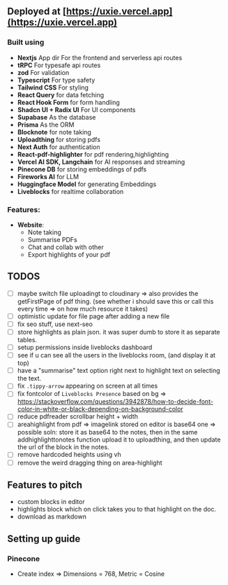 ## Deployed at [https://uxie.vercel.app](https://uxie.vercel.app)

### Built using

- **Nextjs** App dir For the frontend and serverless api routes
- **tRPC** For typesafe api routes
- **zod** For validation
- **Typescript** For type safety
- **Tailwind CSS** For styling
- **React Query** for data fetching
- **React Hook Form** for form handling
- **Shadcn UI + Radix UI** For UI components
- **Supabase** As the database
- **Prisma** As the ORM
- **Blocknote** for note taking
- **Uploadthing** for storing pdfs
- **Next Auth** for authentication
- **React-pdf-highlighter** for pdf rendering,highlighting
- **Vercel AI SDK, Langchain** for AI responses and streaming
- **Pinecone DB** for storing embeddings of pdfs
- **Fireworks AI** for LLM
- **Huggingface Model** for generating Embeddings
- **Liveblocks** for realtime collaboration

### Features:

- **Website**:
  - Note taking
  - Summarise PDFs
  - Chat and collab with other
  - Export highlights of your pdf

## TODOS

- [ ] maybe switch file uploadingt to cloudinary => also provides the getFirstPage of pdf thing. (see whether i should save this or call this every time => on how much resource it takes)
- [ ] optimistic update for file page after adding a new file
- [ ] fix seo stuff, use next-seo
- [ ] store highlights as plain json. it was super dumb to store it as separate tables.
- [ ] setup permissions inside liveblocks dashboard
- [ ] see if u can see all the users in the liveblocks room, (and display it at top)
- [ ] have a "summarise" text option right next to highlight text on selecting the text.
- [ ] fix `.tippy-arrow` appearing on screen at all times
- [ ] fix fontcolor of `Liveblocks Presence` based on bg => https://stackoverflow.com/questions/3942878/how-to-decide-font-color-in-white-or-black-depending-on-background-color
- [ ] reduce pdfreader scrollbar height + width
- [ ] areahighlight from pdf => imagelink stored on editor is base64 one => possible soln: store it as base64 to the notes, then in the same addhighlighttonotes function upload it to uploadthing, and then update the url of the block in the notes.
- [ ] remove hardcoded heights using vh
- [ ] remove the weird dragging thing on area-highlight

## Features to pitch

- custom blocks in editor
- highlights block which on click takes you to that highlight on the doc.
- download as markdown

## Setting up guide

### Pinecone

- Create index => Dimensions = 768, Metric = Cosine
